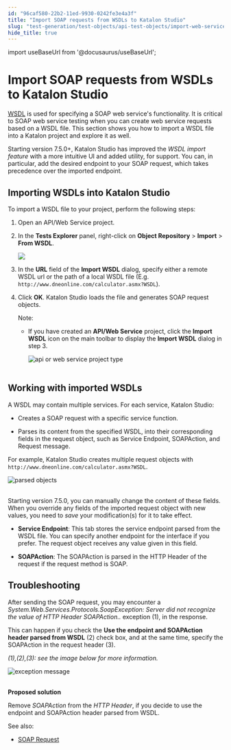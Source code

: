 ```yaml
---
id: "96caf580-22b2-11ed-9930-0242fe3e4a3f"
title: "Import SOAP requests from WSDLs to Katalon Studio"
slug: "test-generation/test-objects/api-test-objects/import-web-service-objects/import-soap-requests-from-wsdls-to-katalon-studio"
hide_title: true
---
```

import useBaseUrl from '@docusaurus/useBaseUrl';


# <a id="id" class="anchor_top_offset"/><a id="ariaid-title1" class="anchor_top_offset"/>Import SOAP requests from WSDLs to <span xmlns="http://www.w3.org/1999/xhtml" className="ph">Katalon Studio</span> 

<p xmlns="http://www.w3.org/1999/xhtml" className="p"><a className="xref j-external-link" href="https://www.w3.org/TR/wsdl/" target="_blank">WSDL</a> is used for   specifying a SOAP web service's functionality. It is critical to   SOAP web service testing when you can create web service requests   based on a WSDL file. This section shows you how to import a WSDL   file into a Katalon project and explore it as well.</p> 
<p xmlns="http://www.w3.org/1999/xhtml" className="p">Starting version 7.5.0+, Katalon Studio has   improved the <em className="ph i">WSDL import feature</em> with a more intuitive UI   and added utility, for support. You can, in particular, add the   desired endpoint to your SOAP request, which takes precedence over   the imported endpoint.</p> 

## <a id="id_1" class="anchor_top_offset"/>Importing WSDLs into Katalon Studio

<p xmlns="http://www.w3.org/1999/xhtml" className="p">To import a WSDL file to your project, perform the following   steps:</p> 
<ol xmlns="http://www.w3.org/1999/xhtml" className="ol"><li className="li">     <p className="p">Open an API/Web Service project.</p>   </li><li className="li">     <p className="p">In the <strong className="ph b">Tests Explorer</strong> panel, right-click on       <strong className="ph b">Object Repository</strong> &gt; <strong className="ph b">Import</strong>       &gt; <strong className="ph b">From WSDL</strong>.</p>     <p className="p">       <img className="image" width={500} src={useBaseUrl("/618b06a0-34cb-11ed-9930-0242fe3e4a3f.png")} /></p>   </li><li className="li">     <p className="p">In the <strong className="ph b">URL</strong> field of the <strong className="ph b">Import         WSDL</strong> dialog, specify either a remote WSDL url or the path       of a local WSDL file (E.g.       <code className="ph codeph">http://www.dneonline.com/calculator.asmx?WSDL</code>).</p>   </li><li className="li">     <p className="p">Click <strong className="ph b">OK</strong>. Katalon Studio loads the file and       generates SOAP request objects.</p>     <div className="note note note_note"><span className="note__title">Note:</span>        <ul className="ul"><li className="li"><p className="p">If you have created an <strong className="ph b">API/Web Service</strong> project,             click the <strong className="ph b">Import WSDL</strong> icon on the main toolbar to             display the <strong className="ph b">Import WSDL</strong> dialog in step 3.</p><p className="p"><img className="image" src={useBaseUrl("https://github.com/katalon-studio/docs-images/raw/master/katalon-studio/docs/import-soap-requests-from-wsdl/import-wsdl-icon.png")} width={400} alt="api or web service project type" /><br /><br /></p></li></ul>     </div>   </li></ol> 

## <a id="id_2" class="anchor_top_offset"/>Working with imported WSDLs

<p xmlns="http://www.w3.org/1999/xhtml" className="p">A WSDL may contain multiple services. For each service, Katalon   Studio:</p> 
<ul xmlns="http://www.w3.org/1999/xhtml" className="ul"><li className="li">     <p className="p">Creates a SOAP request with a specific service function.</p>   </li><li className="li">     <p className="p">Parses its content from the specified WSDL, into their       corresponding fields in the request object, such as Service       Endpoint, SOAPAction, and Request message.</p>   </li></ul> 
<p xmlns="http://www.w3.org/1999/xhtml" className="p">For example, Katalon Studio creates multiple request objects   with   <code className="ph codeph">http://www.dneonline.com/calculator.asmx?WSDL</code>.</p> 
<p xmlns="http://www.w3.org/1999/xhtml" className="p">   <img className="image" src={useBaseUrl("https://github.com/katalon-studio/docs-images/raw/master/katalon-studio/docs/import-soap-requests-from-wsdl/parsed-objects.png")} alt="parsed objects" /><br /><br /></p> 
<p xmlns="http://www.w3.org/1999/xhtml" className="p">Starting version 7.5.0, you can manually change the content of   these fields. When you override any fields of the imported request   object with new values, you need to <em className="ph i">save</em> your   modification(s) for it to take effect.</p> 
<ul xmlns="http://www.w3.org/1999/xhtml" className="ul"><li className="li">     <p className="p"><strong className="ph b">Service Endpoint</strong>: This tab stores the service       endpoint parsed from the WSDL file. You can specify another       endpoint for the interface if you prefer. The request object       receives any value given in this field.</p>   </li><li className="li">     <p className="p"><strong className="ph b">SOAPAction</strong>: The SOAPAction is parsed in the       HTTP Header of the request if the request method is SOAP.</p>   </li></ul> 

## <a id="id_3" class="anchor_top_offset"/>Troubleshooting

<p xmlns="http://www.w3.org/1999/xhtml" className="p">After sending the SOAP request, you may encounter a   <em className="ph i">System.Web.Services.Protocols.SoapException: Server did not     recognize the value of HTTP Header SOAPAction..</em> exception (1),   in the response.</p> 
<p xmlns="http://www.w3.org/1999/xhtml" className="p">This can happen if you check the <strong className="ph b">Use the endpoint and     SOAPAction header parsed from WSDL</strong> (2) check box, and at   the same time, specify the SOAPAction in the request header   (3).</p> 
<p xmlns="http://www.w3.org/1999/xhtml" className="p">   <em className="ph i">(1),(2),(3):  see the image below for more     information.</em> </p> 
<p xmlns="http://www.w3.org/1999/xhtml" className="p">   <img className="image" src={useBaseUrl("https://github.com/katalon-studio/docs-images/raw/master/katalon-studio/docs/import-soap-requests-from-wsdl/exception.png")} alt="exception message" /><br /><br /></p> 
<p xmlns="http://www.w3.org/1999/xhtml" className="p"><strong className="ph b">Proposed solution</strong> </p> 
<p xmlns="http://www.w3.org/1999/xhtml" className="p">Remove <em className="ph i">SOAPAction</em> from the <em className="ph i">HTTP Header</em>, if you   decide to use the endpoint and SOAPAction header parsed from   WSDL.</p> 
<p xmlns="http://www.w3.org/1999/xhtml" className="p">See also:</p> 
<ul xmlns="http://www.w3.org/1999/xhtml" className="ul"><li className="li">     <a className="xref" href="/docs/test-generation/test-objects/api-test-objects/soap-request-in-katalon-studio">SOAP       Request</a>   </li></ul> 
